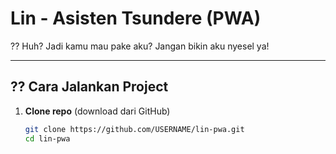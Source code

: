 # Lin - Asisten Tsundere (PWA)

?? Huh? Jadi kamu mau pake aku? Jangan bikin aku nyesel ya!

---

## ?? Cara Jalankan Project

1. **Clone repo** (download dari GitHub)
   ```bash
   git clone https://github.com/USERNAME/lin-pwa.git
   cd lin-pwa
